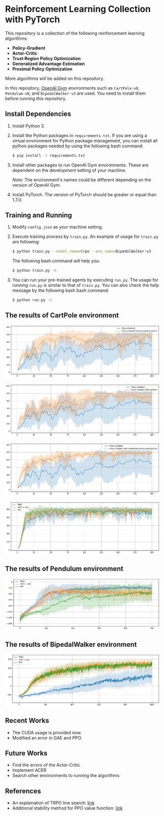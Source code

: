 # Reinforcement Learning Collection with PyTorch

This repository is a collection of the following reinforcement learning algorithms:
- **Policy-Gradient**
- **Actor-Critic**
- **Trust Region Policy Optimization**
- **Generalized Advantage Estimation**
- **Proximal Policy Optimization**

More algorithms will be added on this repository.

In this repository, [OpenAI Gym](https://gym.openai.com/) environments such as `CartPole-v0`, `Pendulum-v0`, and `BipedalWalker-v3` are used. You need to install them before running this repository.

## Install Dependencies
1. Install Python 3.
2. Install the Python packages in `requirements.txt`. If you are using a virtual environment for Python package management, you can install all python packages needed by using the following bash command:

    ```bash
    $ pip install -r requirements.txt
    ```

3. Install other packages to run OpenAI Gym environments. These are dependent on the development setting of your machine.

    *Note*: The environment's names could be different depending on the version of OpenAI Gym.

4. Install PyTorch. The version of PyTorch should be greater or equal than 1.7.0.

## Training and Running
1. Modify `config.json` as your machine setting.
2. Execute training process by `train.py`. An example of usage for `train.py` are following:

    ```bash
    $ python train.py --model_name=trpo --env_name=BipedalWalker-v3
    ```

    The following bash command will help you:

    ```bash
    $ python train.py -h
    ```
3. You can run your pre-trained agents by executing `run.py`. The usage for running `run.py` is similar to that of `train.py`. You can also check the help message by the following bash bash command:

    ```bash
    $ python run.py -h
    ```

## The results of CartPole environment

![](/assets/img/README/README_2021-01-19-11-04-21.png)

![](/assets/img/README/README_2021-01-19-11-04-28.png)

![](/assets/img/README/README_2021-01-19-11-04-34.png)

![](/assets/img/README/README_2021-01-19-11-04-43.png)

## The results of Pendulum environment

![](/assets/img/README/README_2021-01-19-11-04-50.png)

## The results of BipedalWalker environment

![](/assets/img/README/README_2021-01-19-11-04-58.png)

## Recent Works
- The CUDA usage is provided now.
- Modified an error in GAE and PPO.

## Future Works
- Find the errors of the Actor-Critic
- Implement ACER
- Search other environments to running the algorithms

## References
- An explaination of TRPO line search: [link](https://jonathan-hui.medium.com/rl-trust-region-policy-optimization-trpo-part-2-f51e3b2e373a)
- Additional stability method for PPO value function: [link](https://github.com/takuseno/ppo/issues/6)
